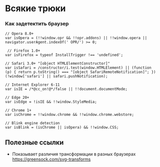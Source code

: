 # Всякие трюки 
### Как задетектить браузер

    // Opera 8.0+
    var isOpera = (!!window.opr && !!opr.addons) || !!window.opera || navigator.userAgent.indexOf(' OPR/') >= 0;

     // Firefox 1.0+
    var isFirefox = typeof InstallTrigger !== 'undefined';

    // Safari 3.0+ "[object HTMLElementConstructor]" 
    var isSafari = /constructor/i.test(window.HTMLElement) || (function (p) { return p.toString() === "[object SafariRemoteNotification]"; })   (!window['safari'] || safari.pushNotification);

    // Internet Explorer 6-11
    var isIE = /*@cc_on!@*/false || !!document.documentMode;

    // Edge 20+
    var isEdge = !isIE && !!window.StyleMedia;

    // Chrome 1+
    var isChrome = !!window.chrome && !!window.chrome.webstore;

    // Blink engine detection
    var isBlink = (isChrome || isOpera) && !!window.CSS;

## Полезные ссылки

- Показывает различия трансформации в разных браузерах <https://greensock.com/svg-transforms>
